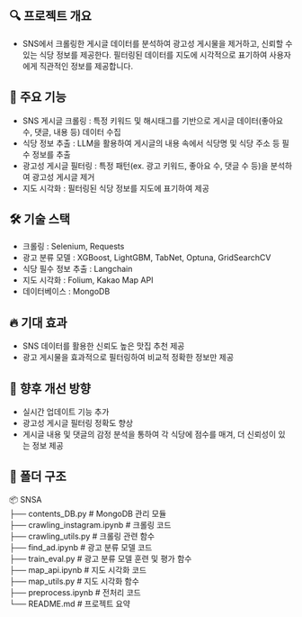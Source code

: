 <h2> 🔍 프로젝트 개요 </h2>

- SNS에서 크롤링한 게시글 데이터를 분석하여 광고성 게시물을 제거하고, 신뢰할 수 있는 식당 정보를 제공한다. 필터링된 데이터를 지도에 시각적으로 표기하여 사용자에게 직관적인 정보를 제공합니다.

<h2> 🚀  주요 기능 </h2>

- SNS 게시글 크롤링 : 특정 키워드 및 해시태그를 기반으로 게시글 데이터(좋아요 수, 댓글, 내용 등) 데이터 수집
- 식당 정보 추출 : LLM을 활용하여 게시글의 내용 속에서 식당명 및 식당 주소 등 필수 정보를 추출
- 광고성 게시글 필터링 : 특정 패턴(ex. 광고 키워드, 좋아요 수, 댓글 수 등)을 분석하여 광고성 게시글 제거
- 지도 시각화 : 필터링된 식당 정보를 지도에 표기하여 제공



<h2> 🛠 기술 스택 </h2>

- 크롤링 : Selenium, Requests
- 광고 분류 모델 : XGBoost, LightGBM, TabNet, Optuna, GridSearchCV
- 식당 필수 정보 추출 : Langchain
- 지도 시각화 : Folium, Kakao Map API
- 데이터베이스 : MongoDB


<h2> 🔥 기대 효과 </h2>

- SNS 데이터를 활용한 신뢰도 높은 맛집 추천 제공
- 광고 게시물을 효과적으로 필터링하여 비교적 정확한 정보만 제공

<h2> 📌 향후 개선 방향 </h2>

- 실시간 업데이트 기능 추가
- 광고성 게시글 필터링 정확도 향상
- 게시글 내용 및 댓글의 감정 분석을 통하여 각 식당에 점수를 매겨, 더 신뢰성이 있는 정보 제공


<h2> 📂 폴더 구조 </h2>

📦 SNSA<br>
├── contents_DB.py            # MongoDB 관리 모듈<br>
├── crawling_instagram.ipynb  # 크롤링 코드<br>
├── crawling_utils.py         # 크롤링 관련 함수<br>
├── find_ad.ipynb             # 광고 분류 모델 코드<br>
├── train_eval.py             # 광고 분류 모델 훈련 및 평가 함수<br>
├── map_api.ipynb             # 지도 시각화 코드<br>
├── map_utils.py              # 지도 시각화 함수<br>
├── preprocess.ipynb          # 전처리 코드<br>
└── README.md                 # 프로젝트 요약<br>

